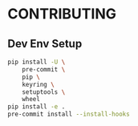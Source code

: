 # CONTRIBUTING

## Dev Env Setup

```bash
pip install -U \
    pre-commit \
    pip \
    keyring \
    setuptools \
    wheel
pip install -e .
pre-commit install --install-hooks
```
